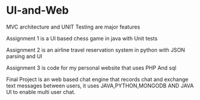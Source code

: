 # UI-and-Web

MVC architecture and UNIT Testing are major features

Assignment 1 is a UI based chess game in java with Unit tests

Assignment 2 is an airline travel reservation system in python with JSON parsing and UI

Assignment 3 is code for my personal website that uses PHP And sql 

Final Project is an web based chat engine that records chat and exchange text messages between users, it uses JAVA,PYTHON,MONGODB 
AND JAVA UI to enable multi user chat.

